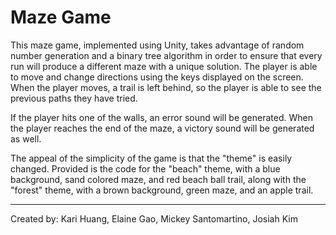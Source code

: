 # Maze Game


This maze game, implemented using Unity, takes advantage of random number generation and a binary tree algorithm in order to ensure that every run will produce a different maze with a unique solution. The player is able to move and change directions using the keys displayed on the screen. When the player moves, a trail is left behind, so the player is able to see the previous paths they have tried.

If the player hits one of the walls, an error sound will be generated. When the player reaches the end of the maze, a victory sound will be generated as well.

The appeal of the simplicity of the game is that the "theme" is easily changed. Provided is the code for the "beach" theme, with a blue background, sand colored maze, and red beach ball trail, along with the "forest" theme, with a brown background, green maze, and an apple trail. 

---
Created by: Kari Huang, Elaine Gao, Mickey Santomartino, Josiah Kim
